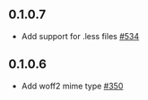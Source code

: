 ## 0.1.0.7

* Add support for .less files [#534](https://github.com/yesodweb/wai/pull/534)

## 0.1.0.6

* Add woff2 mime type [#350](https://github.com/yesodweb/wai/pull/350)
